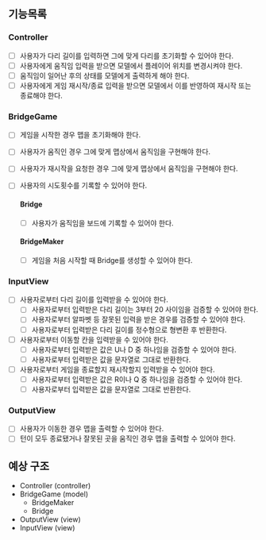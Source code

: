 ## 기능목록
### Controller
- [ ] 사용자가 다리 길이를 입력하면 그에 맞게 다리를 초기화할 수 있어야 한다.
- [ ] 사용자에게 움직임 입력을 받으면 모델에서 플레이어 위치를 변경시켜야 한다.
- [ ] 움직임이 일어난 후의 상태를 모델에게 출력하게 해야 한다.
- [ ] 사용자에게 게임 재시작/종료 입력을 받으면 모델에서 이를 반영하여 재시작 또는 종료해야 한다.

### BridgeGame
- [ ] 게임을 시작한 경우 맵을 초기화해야 한다.
- [ ] 사용자가 움직인 경우 그에 맞게 맵상에서 움직임을 구현해야 한다.
- [ ] 사용자가 재시작을 요청한 경우 그에 맞게 맵상에서 움직임을 구현해야 한다.
- [ ] 사용자의 시도횟수를 기록할 수 있어야 한다.

  #### Bridge
  - [ ] 사용자가 움직임을 보드에 기록할 수 있어야 한다.

  #### BridgeMaker
  - [ ] 게임을 처음 시작할 때 Bridge를 생성할 수 있어야 한다.
  
### InputView
- [ ] 사용자로부터 다리 길이를 입력받을 수 있어야 한다.
    - [ ] 사용자로부터 입력받은 다리 길이는 3부터 20 사이임을 검증할 수 있어야 한다.
    - [ ] 사용자로부터 알파벳 등 잘못된 입력을 받은 경우를 검증할 수 있어야 한다.
    - [ ] 사용자로부터 입력받은 다리 길이를 정수형으로 형변환 후 반환한다.
- [ ] 사용자로부터 이동할 칸을 입력받을 수 있어야 한다.
    - [ ] 사용자로부터 입력받은 값은 U나 D 중 하나임을 검증할 수 있어야 한다.
    - [ ] 사용자로부터 입력받은 값을 문자열로 그대로 반환한다.
- [ ] 사용자로부터 게임을 종료할지 재시작할지 입력받을 수 있어야 한다.
    - [ ] 사용자로부터 입력받은 값은 R이나 Q 중 하나임을 검증할 수 있어야 한다.
    - [ ] 사용자로부터 입력받은 값을 문자열로 그대로 반환한다.

### OutputView
- [ ] 사용자가 이동한 경우 맵을 출력할 수 있어야 한다.
- [ ] 턴이 모두 종료됐거나 잘못된 곳을 움직인 경우 맵을 출력할 수 있어야 한다.

## 예상 구조
- Controller (controller)
- BridgeGame (model)
  - BridgeMaker
  - Bridge
- OutputView (view)
- InputView (view)